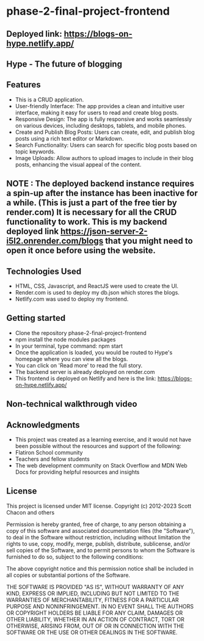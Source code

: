 # phase-2-final-project-frontend

## Deployed link: https://blogs-on-hype.netlify.app/

## Hype - The future of blogging


## Features
- This is a CRUD application.
- User-friendly Interface: The app provides a clean and intuitive user interface, making it easy for users to read and create blog posts.
- Responsive Design: The app is fully responsive and works seamlessly on various devices, including desktops, tablets, and mobile phones.
- Create and Publish Blog Posts: Users can create, edit, and publish blog posts using a rich text editor or Markdown.
- Search Functionality: Users can search for specific blog posts based on topic keywords.
- Image Uploads: Allow authors to upload images to include in their blog posts, enhancing the visual appeal of the content.
## NOTE : The deployed backend instance requires a spin-up after the instance has been inactive for a while. (This is just a part of the free tier by render.com) It is necessary for all the CRUD functionality to work. This is my backend deployed link https://json-server-2-i5l2.onrender.com/blogs that you might need to open it once before using the website.

## Technologies Used
- HTML, CSS, Javascript, and ReactJS were used to create the UI.
- Render.com is used to deploy my db.json which stores the blogs.
- Netlify.com was used to deploy my frontend.

## Getting started
- Clone the repository phase-2-final-project-frontend
- npm install the node modules packages
- In your terminal, type command: npm start
- Once the application is loaded, you would be routed to Hype's homepage where you can view all the blogs.
- You can click on 'Read more' to read the full story.
- The backend server is already deployed on render.com
- This frontend is deployed on Netlify and here is the link: https://blogs-on-hype.netlify.app/

## Non-technical walkthrough video

## Acknowledgments
- This project was created as a learning exercise, and it would not have been possible without the resources and support of the following:
- Flatiron School community 
- Teachers and fellow students 
- The web development community on Stack Overflow and MDN Web Docs for providing helpful resources and insights

## License
This project is licensed under MIT license. Copyright (c) 2012-2023 Scott Chacon and others

Permission is hereby granted, free of charge, to any person obtaining a copy of this software and associated documentation files (the "Software"), to deal in the Software without restriction, including without limitation the rights to use, copy, modify, merge, publish, distribute, sublicense, and/or sell copies of the Software, and to permit persons to whom the Software is furnished to do so, subject to the following conditions:

The above copyright notice and this permission notice shall be included in all copies or substantial portions of the Software.

THE SOFTWARE IS PROVIDED "AS IS", WITHOUT WARRANTY OF ANY KIND, EXPRESS OR IMPLIED, INCLUDING BUT NOT LIMITED TO THE WARRANTIES OF MERCHANTABILITY, FITNESS FOR A PARTICULAR PURPOSE AND NONINFRINGEMENT. IN NO EVENT SHALL THE AUTHORS OR COPYRIGHT HOLDERS BE LIABLE FOR ANY CLAIM, DAMAGES OR OTHER LIABILITY, WHETHER IN AN ACTION OF CONTRACT, TORT OR OTHERWISE, ARISING FROM, OUT OF OR IN CONNECTION WITH THE SOFTWARE OR THE USE OR OTHER DEALINGS IN THE SOFTWARE.
